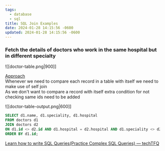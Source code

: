 ```yaml
---
tags:
  - database
  - sql
title: SQL Join Examples
date: 2024-01-28 14:15:56 -0600
updated: 2024-01-28 14:15:56 -0600
---
```


### Fetch the details of doctors who work in the same hospital but in different specialty

![[doctor-table.png|900]]

<u>Approach</u>  
Whenever we need to compare each record in a table with itself we need to make use of self join  
As we don't want to compare a record with itself extra condition for not checking same ids need to be added

![[doctor-table-output.png|600]]

````sql
SELECT d1.name, d1.speciality, d1.hospital
FROM doctors d1
JOIN doctors d2
ON d1.id <> d2.id AND d1.hospital = d2.hospital AND d1.speciality <> d2.speciality
ORDER BY d1.id;
````

[Learn how to write SQL Queries(Practice Complex SQL Queries) — techTFQ](https://techtfq.com/blog/learn-how-to-write-sql-queries-practice-complex-sql-queries)
